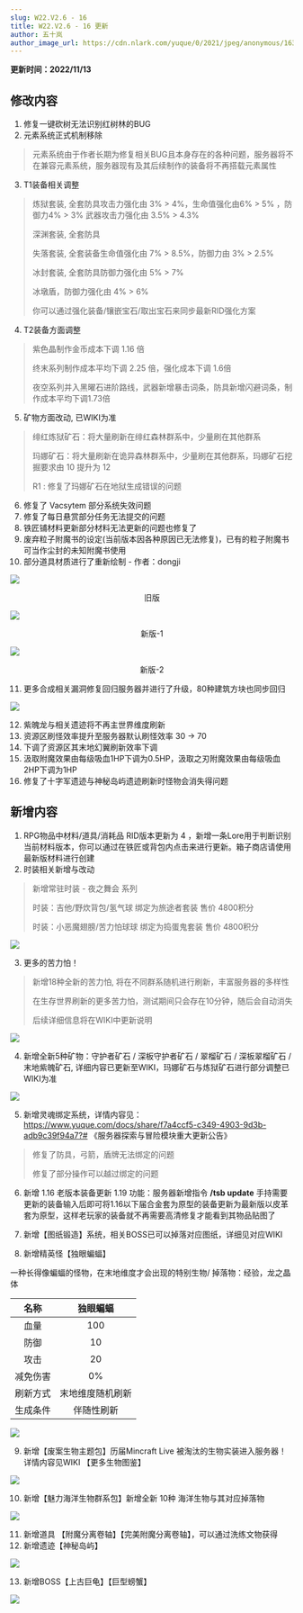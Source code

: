 ```yaml
---
slug: W22.V2.6 - 16
title: W22.V2.6 - 16 更新
author: 五十岚
author_image_url: https://cdn.nlark.com/yuque/0/2021/jpeg/anonymous/1634544066206-b3985bb5-df37-4294-8f1c-904f8214dd8f.jpeg?x-oss-process=image%2Fresize%2Cm_fill%2Cw_96%2Ch_96%2Fformat%2Cpng
---
```


**更新时间：2022/11/13**

## 修改内容
 1. 修复一键砍树无法识别红树林的BUG
 2. 元素系统正式机制移除

> 元素系统由于作者长期为修复相关BUG且本身存在的各种问题，服务器将不在兼容元素系统，服务器现有及其后续制作的装备将不再搭载元素属性

 3. T1装备相关调整

> 炼狱套装, 全套防具攻击力强化由 3% > 4%，生命值强化由6% > 5% ，防御力4% > 3% 武器攻击力强化由 3.5% > 4.3%
> 
> 深渊套装, 全套防具
> 
> 失落套装, 全套装备生命值强化由 7% > 8.5%，防御力由 3% > 2.5%
> 
> 冰封套装, 全套防具防御力强化由 5% > 7%
> 
> 冰墩盾，防御力强化由 4% > 6%
> 
> 你可以通过强化装备/镶嵌宝石/取出宝石来同步最新RID强化方案

 4. T2装备方面调整

> 紫色晶制作金币成本下调 1.16 倍
> 
> 终末系列制作成本平均下调 2.25 倍，强化成本下调 1.6倍
> 
> 夜空系列并入黑曜石进阶路线，武器新增暴击词条，防具新增闪避词条，制作成本平均下调1.73倍

 5. 矿物方面改动, 已WIKI为准

>绯红炼狱矿石：将大量刷新在绯红森林群系中，少量刷在其他群系
>
>玛娜矿石：将大量刷新在诡异森林群系中，少量刷在其他群系，玛娜矿石挖掘要求由 10 提升为 12
>
>R1 : 修复了玛娜矿石在地狱生成错误的问题

 6. 修复了 Vacsytem 部分系统失效问题
 7. 修复了每日悬赏部分任务无法提交的问题
 8. 铁匠铺材料更新部分材料无法更新的问题也修复了
 9. 废弃粒子附魔书的设定(当前版本因各种原因已无法修复)，已有的粒子附魔书可当作尘封的未知附魔书使用
 10. 部分道具材质进行了重新绘制 - 作者：dongji

![](https://cdn.nlark.com/yuque/0/2022/bmp/22978646/1667092748230-de22da80-3b03-436f-a9d7-5b434c08ff18.bmp?x-oss-process=image%2Fwatermark%2Ctype_d3F5LW1pY3JvaGVp%2Csize_16%2Ctext_5rC05Y2w%2Ccolor_FFFFFF%2Cshadow_50%2Ct_80%2Cg_se%2Cx_10%2Cy_10)
<center>旧版</center>

![](https://cdn.nlark.com/yuque/0/2022/bmp/22978646/1667092758897-1f4a0f4c-4eb3-43af-af6b-f33cc13d1bb4.bmp?x-oss-process=image%2Fwatermark%2Ctype_d3F5LW1pY3JvaGVp%2Csize_16%2Ctext_5rC05Y2w%2Ccolor_FFFFFF%2Cshadow_50%2Ct_80%2Cg_se%2Cx_10%2Cy_10)
<center>新版-1</center>

![](https://cdn.nlark.com/yuque/0/2022/png/22978646/1667093491020-db552f53-5803-4ec8-9d24-2a3798d3796b.png?x-oss-process=image%2Fwatermark%2Ctype_d3F5LW1pY3JvaGVp%2Csize_16%2Ctext_5rC05Y2w%2Ccolor_FFFFFF%2Cshadow_50%2Ct_80%2Cg_se%2Cx_10%2Cy_10)
<center>新版-2</center>

11. 更多合成相关漏洞修复回归服务器并进行了升级，80种建筑方块也同步回归

![](https://cdn.nlark.com/yuque/0/2022/png/22978646/1667192391571-c2162638-4a93-493e-b1b3-715eb1b96cb1.png?x-oss-process=image%2Fwatermark%2Ctype_d3F5LW1pY3JvaGVp%2Csize_15%2Ctext_5rC05Y2w%2Ccolor_FFFFFF%2Cshadow_50%2Ct_80%2Cg_se%2Cx_10%2Cy_10)

12. 紫魄龙与相关遗迹将不再主世界维度刷新
13. 资源区刷怪效率提升至服务器默认刷怪效率 30 -> 70
14. 下调了资源区其末地幻翼刷新效率下调
15. 汲取附魔效果由每级吸血1HP下调为0.5HP，汲取之刃附魔效果由每级吸血2HP下调为1HP
16. 修复了十字军遗迹与神秘岛屿遗迹刷新时怪物会消失得问题


## 新增内容

1. RPG物品中材料/道具/消耗品 RID版本更新为 4 ，新增一条Lore用于判断识别当前材料版本，你可以通过在铁匠或背包内点击来进行更新。箱子商店请使用最新版材料进行创建
2. 时装相关新增与改动

> 新增常驻时装 - 夜之舞会 系列
>
> 时装：吉他/野炊背包/氢气球 绑定为旅途者套装 售价 4800积分
> 
> 时装：小恶魔翅膀/苦力怕球球 绑定为捣蛋鬼套装 售价 4800积分

![](https://cdn.nlark.com/yuque/0/2022/png/22978646/1667047830383-6c9205ad-389c-433a-9bc7-d06aa27e5bd7.png?x-oss-process=image%2Fwatermark%2Ctype_d3F5LW1pY3JvaGVp%2Csize_30%2Ctext_5rC05Y2w%2Ccolor_FFFFFF%2Cshadow_50%2Ct_80%2Cg_se%2Cx_10%2Cy_10%2Fresize%2Cw_1031%2Climit_0)

3. 更多的苦力怕！

> 新增18种全新的苦力怕, 将在不同群系随机进行刷新，丰富服务器的多样性
> 
> 在生存世界刷新的更多苦力怕，测试期间只会存在10分钟，随后会自动消失
> 
> 后续详细信息将在WIKI中更新说明

![](https://cdn.nlark.com/yuque/0/2022/png/22978646/1667022771870-f2ac6b19-b84d-443c-b731-13a5928ff91b.png?x-oss-process=image%2Fwatermark%2Ctype_d3F5LW1pY3JvaGVp%2Csize_11%2Ctext_5rC05Y2w%2Ccolor_FFFFFF%2Cshadow_50%2Ct_80%2Cg_se%2Cx_10%2Cy_10%2Fresize%2Cw_388%2Climit_0)

4. 新增全新5种矿物：守护者矿石 / 深板守护者矿石 / 翠榴矿石 / 深板翠榴矿石 / 末地紫魄矿石, 详细内容已更新至WIKI，玛娜矿石与炼狱矿石进行部分调整已WIKI为准

![](https://cdn.nlark.com/yuque/0/2022/png/22978646/1667209348452-026d0cd8-644a-4f2d-9cbc-cbbf76355783.png?x-oss-process=image%2Fwatermark%2Ctype_d3F5LW1pY3JvaGVp%2Csize_43%2Ctext_5rC05Y2w%2Ccolor_FFFFFF%2Cshadow_50%2Ct_80%2Cg_se%2Cx_10%2Cy_10%2Fresize%2Cw_1021%2Climit_0)

5. 新增灵魂绑定系统，详情内容见：https://www.yuque.com/docs/share/f7a4ccf5-c349-4903-9d3b-adb9c39f94a7?# 《服务器探索与冒险模块重大更新公告》

> 修复了防具，弓箭，盾牌无法绑定的问题
> 
> 修复了部分操作可以越过绑定的问题

6. 新增 1.16 老版本装备更新 1.19 功能：服务器新增指令 **/tsb update** 手持需要更新的装备输入后即可将1.16以下届合金套为原型的装备更新为最新版以皮革套为原型，这样老玩家的装备就不再需要高清修复才能看到其物品贴图了

7. 新增【图纸锻造】系统，相关BOSS已可以掉落对应图纸，详细见对应WIKI
8. 新增精英怪【独眼蝙蝠】

一种长得像蝙蝠的怪物，在末地维度才会出现的特别生物/ 掉落物：经验，龙之晶体

| 名称 | 独眼蝙蝠 |
|  :----:  | :----:  |
| 血量  | 100 |
| 防御 | 10 |
| 攻击 | 20 |
| 减免伤害 | 0% |
| 刷新方式 | 末地维度随机刷新 |
| 生成条件 | 伴随性刷新 | 

![](https://cdn.nlark.com/yuque/0/2022/png/22978646/1667456006657-b992439b-9519-4f05-9b59-83d054455d9d.png?x-oss-process=image%2Fwatermark%2Ctype_d3F5LW1pY3JvaGVp%2Csize_37%2Ctext_5rC05Y2w%2Ccolor_FFFFFF%2Cshadow_50%2Ct_80%2Cg_se%2Cx_10%2Cy_10%2Fresize%2Cw_1031%2Climit_0)

9. 新增【废案生物主题包】历届Mincraft Live 被淘汰的生物实装进入服务器！详情内容见WIKI 【更多生物图鉴】

![](https://cdn.nlark.com/yuque/0/2022/jpeg/22978646/1667714478695-9efabece-ac89-4fc8-a3ef-af3e6c4e54e6.jpeg?x-oss-process=image%2Fwatermark%2Ctype_d3F5LW1pY3JvaGVp%2Csize_48%2Ctext_5rC05Y2w%2Ccolor_FFFFFF%2Cshadow_50%2Ct_80%2Cg_se%2Cx_10%2Cy_10%2Fresize%2Cw_1031%2Climit_0%2Finterlace%2C1)

10. 新增【魅力海洋生物群系包】新增全新 10种 海洋生物与其对应掉落物

![](https://cdn.nlark.com/yuque/0/2022/jpeg/22978646/1667714682894-2cb008c0-31de-4025-8eee-c031009526a3.jpeg?x-oss-process=image%2Fwatermark%2Ctype_d3F5LW1pY3JvaGVp%2Csize_26%2Ctext_5rC05Y2w%2Ccolor_FFFFFF%2Cshadow_50%2Ct_80%2Cg_se%2Cx_10%2Cy_10)

11. 新增道具 【附魔分离卷轴】【完美附魔分离卷轴】，可以通过洗练文物获得
12. 新增遗迹【神秘岛屿】

![](https://cdn.nlark.com/yuque/0/2022/jpeg/22978646/1668263210265-b3fc08e4-5fb9-4f5a-953b-7b9b588b6cdd.jpeg?x-oss-process=image%2Fwatermark%2Ctype_d3F5LW1pY3JvaGVp%2Csize_24%2Ctext_5rC05Y2w%2Ccolor_FFFFFF%2Cshadow_50%2Ct_80%2Cg_se%2Cx_10%2Cy_10%2Fresize%2Cw_830%2Climit_0%2Finterlace%2C1)

13. 新增BOSS【上古巨龟】【巨型螃蟹】

![](https://cdn.nlark.com/yuque/0/2022/jpeg/22978646/1668263219251-68b7ea7a-1f3e-4ae2-9640-74f6e7dfdb89.jpeg?x-oss-process=image%2Fwatermark%2Ctype_d3F5LW1pY3JvaGVp%2Csize_18%2Ctext_5rC05Y2w%2Ccolor_FFFFFF%2Cshadow_50%2Ct_80%2Cg_se%2Cx_10%2Cy_10%2Fresize%2Cw_633%2Climit_0%2Finterlace%2C1)